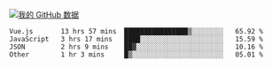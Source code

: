 [![我的 GitHub 数据](https://github-readme-stats.vercel.app/api?username=unbrain&?theme=dark)]()

<!--START_SECTION:waka-->

```text
Vue.js       13 hrs 57 mins  ████████████████▒░░░░░░░░   65.92 %
JavaScript   3 hrs 17 mins   ████░░░░░░░░░░░░░░░░░░░░░   15.59 %
JSON         2 hrs 9 mins    ██▓░░░░░░░░░░░░░░░░░░░░░░   10.16 %
Other        1 hr 3 mins     █▒░░░░░░░░░░░░░░░░░░░░░░░   05.01 %
```

<!--END_SECTION:waka-->
